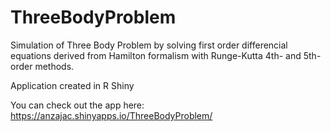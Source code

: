 # ThreeBodyProblem

Simulation of Three Body Problem by solving first order differencial equations derived from Hamilton formalism with Runge-Kutta 4th- and 5th-order methods.

Application created in R Shiny

You can check out the app here: https://anzajac.shinyapps.io/ThreeBodyProblem/
